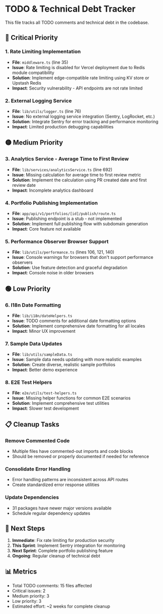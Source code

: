 # TODO & Technical Debt Tracker

This file tracks all TODO comments and technical debt in the codebase.

## 🔴 Critical Priority

### 1. Rate Limiting Implementation

- **File**: `middleware.ts` (line 35)
- **Issue**: Rate limiting is disabled for Vercel deployment due to Redis module compatibility
- **Solution**: Implement edge-compatible rate limiting using KV store or Upstash Redis
- **Impact**: Security vulnerability - API endpoints are not rate limited

### 2. External Logging Service

- **File**: `lib/utils/logger.ts` (line 76)
- **Issue**: No external logging service integration (Sentry, LogRocket, etc.)
- **Solution**: Integrate Sentry for error tracking and performance monitoring
- **Impact**: Limited production debugging capabilities

## 🟡 Medium Priority

### 3. Analytics Service - Average Time to First Review

- **File**: `lib/services/analyticsService.ts` (line 692)
- **Issue**: Missing calculation for average time to first review metric
- **Solution**: Implement the calculation using PR created date and first review date
- **Impact**: Incomplete analytics dashboard

### 4. Portfolio Publishing Implementation

- **File**: `app/api/v1/portfolios/[id]/publish/route.ts`
- **Issue**: Publishing endpoint is a stub - not implemented
- **Solution**: Implement full publishing flow with subdomain generation
- **Impact**: Core feature not available

### 5. Performance Observer Browser Support

- **File**: `lib/utils/performance.ts` (lines 106, 121, 140)
- **Issue**: Console warnings for browsers that don't support performance observers
- **Solution**: Use feature detection and graceful degradation
- **Impact**: Console noise in older browsers

## 🟢 Low Priority

### 6. I18n Date Formatting

- **File**: `lib/i18n/dateHelpers.ts`
- **Issue**: TODO comments for additional date formatting options
- **Solution**: Implement comprehensive date formatting for all locales
- **Impact**: Minor UX improvement

### 7. Sample Data Updates

- **File**: `lib/utils/sampleData.ts`
- **Issue**: Sample data needs updating with more realistic examples
- **Solution**: Create diverse, realistic sample portfolios
- **Impact**: Better demo experience

### 8. E2E Test Helpers

- **File**: `e2e/utils/test-helpers.ts`
- **Issue**: Missing helper functions for common E2E scenarios
- **Solution**: Implement comprehensive test utilities
- **Impact**: Slower test development

## 📋 Cleanup Tasks

### Remove Commented Code

- Multiple files have commented-out imports and code blocks
- Should be removed or properly documented if needed for reference

### Consolidate Error Handling

- Error handling patterns are inconsistent across API routes
- Create standardized error response utilities

### Update Dependencies

- 31 packages have newer major versions available
- Schedule regular dependency updates

## 🎯 Next Steps

1. **Immediate**: Fix rate limiting for production security
2. **This Sprint**: Implement Sentry integration for monitoring
3. **Next Sprint**: Complete portfolio publishing feature
4. **Ongoing**: Regular cleanup of technical debt

## 📊 Metrics

- Total TODO comments: 15 files affected
- Critical issues: 2
- Medium priority: 3
- Low priority: 3
- Estimated effort: ~2 weeks for complete cleanup
